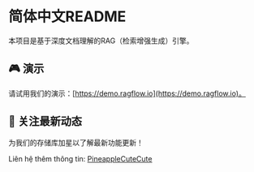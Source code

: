 # 简体中文README
本项目是基于深度文档理解的RAG（检索增强生成）引擎。

## 🎮 演示
请试用我们的演示：[https://demo.ragflow.io](https://demo.ragflow.io)。

## 🎉 关注最新动态
为我们的存储库加星以了解最新功能更新！

Liên hệ thêm thông tin: [PineappleCuteCute](https://github.com/PineappleCuteCute/RAG-FLOW.git)